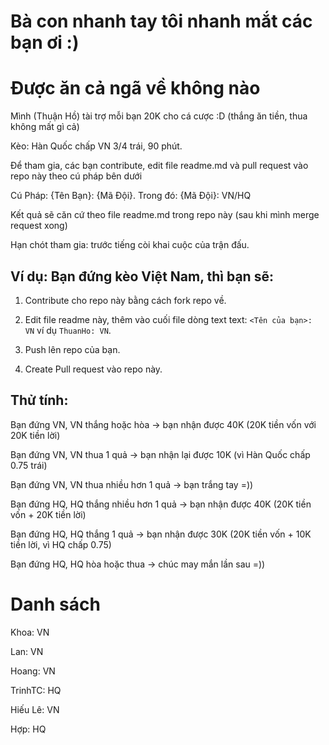 ﻿# Bà con nhanh tay tôi nhanh mắt các bạn ơi :) 
# Được ăn cả ngã về không nào

Mình (Thuận Hồ) tài trợ mỗi bạn 20K cho cá cược :D (thắng ăn tiền, thua không mất gì cả)

Kèo: Hàn Quốc chấp VN 3/4 trái, 90 phút.

Để tham gia, các bạn contribute, edit file readme.md và pull request vào repo này theo cú pháp bên dưới

Cú Pháp: {Tên Bạn}: {Mã Đội}. Trong đó: {Mã Đội}: VN/HQ

Kết quả sẽ căn cứ theo file readme.md trong repo này (sau khi mình merge request xong)

Hạn chót tham gia: trước tiếng còi khai cuộc của trận đấu.

## Ví dụ: Bạn đứng kèo Việt Nam, thì bạn sẽ:

1. Contribute cho repo này bằng cách fork repo về.

2. Edit file readme này, thêm vào cuối file dòng text text: `<Tên của bạn>: VN` ví dụ `ThuanHo: VN`.

3. Push lên repo của bạn.

4. Create Pull request vào repo này.

## Thử tính:

Bạn đứng VN, VN thắng hoặc hòa -> bạn nhận được 40K (20K tiền vốn với 20K tiền lời)

Bạn đứng VN, VN thua 1 quả -> bạn nhận lại được 10K (vì Hàn Quốc chấp 0.75 trái)

Bạn đứng VN, VN thua nhiều hơn 1 quả -> bạn trắng tay =))


Bạn đứng HQ, HQ thắng nhiều hơn 1 quả -> bạn nhận được 40K (20K tiền vốn + 20K tiền lời)

Bạn đứng HQ, HQ thắng 1 quả -> bạn nhận được 30K (20K tiền vốn + 10K tiền lời, vì HQ chấp 0.75)

Bạn đứng HQ, HQ hòa hoặc thua -> chúc may mắn lần sau =))

# Danh sách

Khoa: VN

Lan: VN

Hoang: VN

TrinhTC: HQ

Hiếu Lê: VN

Hợp: HQ
